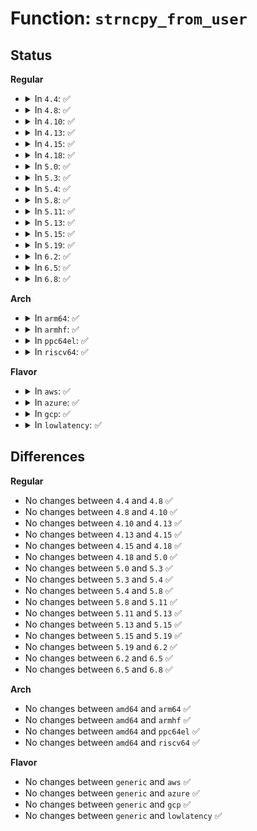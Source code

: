 # Function: <code>strncpy_from_user</code>

## Status
<b>Regular</b>
<ul>
<li>
<details>
<summary>In <code>4.4</code>: ✅</summary>

```c
long int strncpy_from_user(char *dst, const char *src, long int count);
```

**Collision:** Unique Global

**Inline:** No

**Transformation:** False

**Instances:**

```
In lib/strncpy_from_user.c (ffffffff81419c10)
Location: lib/strncpy_from_user.c:99
Inline: False
Direct callers:
  - kernel/sys.c:SyS_prctl
  - kernel/reboot.c:SYSC_reboot
  - kernel/module.c:SyS_delete_module
  - kernel/trace/trace_uprobe.c:fetch_memory_string
  - kernel/bpf/syscall.c:bpf_prog_load
  - fs/xattr.c:removexattr
  - fs/xattr.c:getxattr
  - fs/xattr.c:setxattr
  - drivers/tty/vt/vt.c:con_font_op
```
**Symbols:**

```
ffffffff81419c10-ffffffff81419d0b: strncpy_from_user (STB_GLOBAL)
```
</details>
</li>
<li>
<details>
<summary>In <code>4.8</code>: ✅</summary>

```c
long int strncpy_from_user(char *dst, const char *src, long int count);
```

**Collision:** Unique Global

**Inline:** No

**Transformation:** False

**Instances:**

```
In lib/strncpy_from_user.c (ffffffff814619e0)
Location: lib/strncpy_from_user.c:100
Inline: False
Direct callers:
  - kernel/sys.c:SyS_prctl
  - kernel/reboot.c:SYSC_reboot
  - kernel/module.c:SyS_delete_module
  - kernel/auditsc.c:audit_log_execve_info
  - kernel/trace/trace_uprobe.c:fetch_memory_string
  - kernel/bpf/syscall.c:bpf_prog_load
  - fs/xattr.c:removexattr
  - fs/xattr.c:getxattr
  - fs/xattr.c:setxattr
  - drivers/tty/vt/vt.c:con_font_op
```
**Symbols:**

```
ffffffff814619e0-ffffffff81461b23: strncpy_from_user (STB_GLOBAL)
```
</details>
</li>
<li>
<details>
<summary>In <code>4.10</code>: ✅</summary>

```c
long int strncpy_from_user(char *dst, const char *src, long int count);
```

**Collision:** Unique Global

**Inline:** No

**Transformation:** False

**Instances:**

```
In lib/strncpy_from_user.c (ffffffff81480500)
Location: lib/strncpy_from_user.c:101
Inline: False
Direct callers:
  - kernel/sys.c:SyS_prctl
  - kernel/reboot.c:SYSC_reboot
  - kernel/module.c:SyS_delete_module
  - kernel/auditsc.c:audit_log_execve_info
  - kernel/trace/trace_uprobe.c:fetch_memory_string
  - kernel/bpf/syscall.c:bpf_prog_load
  - fs/xattr.c:removexattr
  - fs/xattr.c:getxattr
  - fs/xattr.c:setxattr
  - drivers/tty/vt/vt.c:con_font_op
```
**Symbols:**

```
ffffffff81480500-ffffffff81480661: strncpy_from_user (STB_GLOBAL)
```
</details>
</li>
<li>
<details>
<summary>In <code>4.13</code>: ✅</summary>

```c
long int strncpy_from_user(char *dst, const char *src, long int count);
```

**Collision:** Unique Global

**Inline:** No

**Transformation:** False

**Instances:**

```
In lib/strncpy_from_user.c (ffffffff814897a0)
Location: lib/strncpy_from_user.c:101
Inline: False
Direct callers:
  - kernel/sys.c:SyS_prctl
  - kernel/reboot.c:SYSC_reboot
  - kernel/module.c:SyS_delete_module
  - kernel/auditsc.c:audit_log_execve_info
  - kernel/trace/trace_uprobe.c:fetch_memory_string
  - kernel/bpf/syscall.c:bpf_prog_load
  - fs/xattr.c:removexattr
  - fs/xattr.c:getxattr
  - fs/xattr.c:setxattr
  - drivers/tty/vt/vt.c:con_font_op
```
**Symbols:**

```
ffffffff814897a0-ffffffff81489909: strncpy_from_user (STB_GLOBAL)
```
</details>
</li>
<li>
<details>
<summary>In <code>4.15</code>: ✅</summary>

```c
long int strncpy_from_user(char *dst, const char *src, long int count);
```

**Collision:** Unique Global

**Inline:** No

**Transformation:** False

**Instances:**

```
In lib/strncpy_from_user.c (ffffffff814c58f0)
Location: lib/strncpy_from_user.c:102
Inline: False
Direct callers:
  - kernel/sys.c:SyS_prctl
  - kernel/reboot.c:SYSC_reboot
  - kernel/module.c:SyS_delete_module
  - kernel/auditsc.c:audit_log_execve_info
  - kernel/trace/trace_uprobe.c:fetch_memory_string
  - kernel/bpf/syscall.c:bpf_prog_load
  - fs/xattr.c:removexattr
  - fs/xattr.c:getxattr
  - fs/xattr.c:setxattr
  - drivers/tty/vt/vt.c:con_font_op
```
**Symbols:**

```
ffffffff814c58f0-ffffffff814c5a57: strncpy_from_user (STB_GLOBAL)
```
</details>
</li>
<li>
<details>
<summary>In <code>4.18</code>: ✅</summary>

```c
long int strncpy_from_user(char *dst, const char *src, long int count);
```

**Collision:** Unique Global

**Inline:** No

**Transformation:** False

**Instances:**

```
In lib/strncpy_from_user.c (ffffffff814f67d0)
Location: lib/strncpy_from_user.c:102
Inline: False
Direct callers:
  - arch/x86/kernel/cpu/mtrr/if.c:mtrr_write
  - kernel/sys.c:__ia32_sys_prctl
  - kernel/sys.c:__x64_sys_prctl
  - kernel/reboot.c:__do_sys_reboot
  - kernel/module.c:__ia32_sys_delete_module
  - kernel/module.c:__x64_sys_delete_module
  - kernel/auditsc.c:audit_log_execve_info
  - kernel/trace/trace_event_perf.c:perf_uprobe_init
  - kernel/trace/trace_event_perf.c:perf_kprobe_init
  - kernel/trace/trace_uprobe.c:fetch_memory_string
  - kernel/bpf/syscall.c:bpf_prog_load
  - fs/xattr.c:removexattr
  - fs/xattr.c:getxattr
  - fs/xattr.c:setxattr
  - drivers/tty/vt/vt.c:con_font_op
```
**Symbols:**

```
ffffffff814f67d0-ffffffff814f6948: strncpy_from_user (STB_GLOBAL)
```
</details>
</li>
<li>
<details>
<summary>In <code>5.0</code>: ✅</summary>

```c
long int strncpy_from_user(char *dst, const char *src, long int count);
```

**Collision:** Unique Global

**Inline:** No

**Transformation:** False

**Instances:**

```
In lib/strncpy_from_user.c (ffffffff8150abe0)
Location: lib/strncpy_from_user.c:102
Inline: False
Direct callers:
  - arch/x86/kernel/cpu/mtrr/if.c:mtrr_write
  - kernel/sys.c:__ia32_sys_prctl
  - kernel/sys.c:__x64_sys_prctl
  - kernel/reboot.c:__do_sys_reboot
  - kernel/module.c:__ia32_sys_delete_module
  - kernel/module.c:__x64_sys_delete_module
  - kernel/auditsc.c:audit_log_execve_info
  - kernel/trace/trace_event_perf.c:perf_kprobe_init
  - kernel/trace/trace_uprobe.c:process_fetch_insn
  - kernel/bpf/syscall.c:bpf_prog_load
  - fs/xattr.c:removexattr
  - fs/xattr.c:getxattr
  - fs/xattr.c:setxattr
  - drivers/tty/vt/vt.c:con_font_op
```
**Symbols:**

```
ffffffff8150abe0-ffffffff8150ad8f: strncpy_from_user (STB_GLOBAL)
```
</details>
</li>
<li>
<details>
<summary>In <code>5.3</code>: ✅</summary>

```c
long int strncpy_from_user(char *dst, const char *src, long int count);
```

**Collision:** Unique Global

**Inline:** No

**Transformation:** False

**Instances:**

```
In lib/strncpy_from_user.c (ffffffff81539350)
Location: lib/strncpy_from_user.c:103
Inline: False
Direct callers:
  - arch/x86/kernel/cpu/mtrr/if.c:mtrr_write
  - kernel/sys.c:__ia32_sys_prctl
  - kernel/sys.c:__x64_sys_prctl
  - kernel/reboot.c:__do_sys_reboot
  - kernel/module.c:__ia32_sys_delete_module
  - kernel/module.c:__x64_sys_delete_module
  - kernel/auditsc.c:audit_log_execve_info
  - kernel/trace/trace_event_perf.c:perf_kprobe_init
  - kernel/trace/trace_uprobe.c:process_fetch_insn
  - kernel/trace/trace_uprobe.c:process_fetch_insn
  - kernel/bpf/syscall.c:bpf_prog_load
  - mm/maccess.c:strncpy_from_unsafe_user
  - fs/xattr.c:removexattr
  - fs/xattr.c:getxattr
  - fs/xattr.c:setxattr
  - drivers/tty/vt/vt.c:con_font_op
```
**Symbols:**

```
ffffffff81539350-ffffffff815394b7: strncpy_from_user (STB_GLOBAL)
```
</details>
</li>
<li>
<details>
<summary>In <code>5.4</code>: ✅</summary>

```c
long int strncpy_from_user(char *dst, const char *src, long int count);
```

**Collision:** Unique Global

**Inline:** No

**Transformation:** False

**Instances:**

```
In lib/strncpy_from_user.c (ffffffff8155a170)
Location: lib/strncpy_from_user.c:97
Inline: False
Direct callers:
  - arch/x86/kernel/cpu/mtrr/if.c:mtrr_write
  - kernel/sys.c:__ia32_sys_prctl
  - kernel/sys.c:__x64_sys_prctl
  - kernel/reboot.c:__do_sys_reboot
  - kernel/module.c:__ia32_sys_delete_module
  - kernel/module.c:__x64_sys_delete_module
  - kernel/auditsc.c:audit_log_execve_info
  - kernel/trace/trace_event_perf.c:perf_kprobe_init
  - kernel/trace/trace_uprobe.c:process_fetch_insn
  - kernel/trace/trace_uprobe.c:process_fetch_insn
  - kernel/bpf/syscall.c:bpf_prog_load
  - mm/maccess.c:strncpy_from_unsafe_user
  - fs/xattr.c:removexattr
  - fs/xattr.c:getxattr
  - fs/xattr.c:setxattr
  - drivers/tty/vt/vt.c:con_font_op
```
**Symbols:**

```
ffffffff8155a170-ffffffff8155a2bd: strncpy_from_user (STB_GLOBAL)
```
</details>
</li>
<li>
<details>
<summary>In <code>5.8</code>: ✅</summary>

```c
long int strncpy_from_user(char *dst, const char *src, long int count);
```

**Collision:** Unique Global

**Inline:** No

**Transformation:** False

**Instances:**

```
In lib/strncpy_from_user.c (ffffffff815e3aa0)
Location: lib/strncpy_from_user.c:97
Inline: False
Direct callers:
  - arch/x86/kernel/cpu/mtrr/if.c:mtrr_write
  - kernel/sys.c:__do_sys_prctl
  - kernel/reboot.c:__do_sys_reboot
  - kernel/auditsc.c:audit_log_execve_info
  - kernel/trace/trace_event_perf.c:perf_kprobe_init
  - kernel/trace/trace_uprobe.c:process_fetch_insn
  - kernel/trace/trace_uprobe.c:process_fetch_insn
  - kernel/bpf/syscall.c:bpf_raw_tracepoint_open
  - kernel/bpf/syscall.c:bpf_prog_load
  - mm/maccess.c:strncpy_from_user_nofault
  - fs/xattr.c:removexattr
  - fs/xattr.c:getxattr
  - fs/xattr.c:setxattr
  - security/keys/keyctl.c:keyctl_restrict_keyring
  - security/keys/keyctl.c:keyctl_keyring_search
  - security/keys/keyctl.c:__do_sys_request_key
  - security/keys/keyctl.c:__do_sys_add_key
  - drivers/tty/vt/vt.c:con_font_op
```
**Symbols:**

```
ffffffff815e3aa0-ffffffff815e3bdb: strncpy_from_user (STB_GLOBAL)
```
</details>
</li>
<li>
<details>
<summary>In <code>5.11</code>: ✅</summary>

```c
long int strncpy_from_user(char *dst, const char *src, long int count);
```

**Collision:** Unique Global

**Inline:** No

**Transformation:** False

**Instances:**

```
In lib/strncpy_from_user.c (ffffffff81607f20)
Location: lib/strncpy_from_user.c:113
Inline: False
Direct callers:
  - arch/x86/kernel/cpu/mtrr/if.c:mtrr_write
  - kernel/sys.c:__do_sys_prctl
  - kernel/reboot.c:__do_sys_reboot
  - kernel/auditsc.c:audit_log_execve_info
  - kernel/trace/trace_event_perf.c:perf_kprobe_init
  - kernel/trace/trace_uprobe.c:process_fetch_insn
  - kernel/bpf/syscall.c:bpf_raw_tracepoint_open
  - kernel/bpf/syscall.c:bpf_prog_load
  - mm/maccess.c:strncpy_from_user_nofault
  - fs/xattr.c:removexattr
  - fs/xattr.c:getxattr
  - fs/xattr.c:setxattr
  - security/keys/keyctl.c:keyctl_restrict_keyring
  - security/keys/keyctl.c:keyctl_keyring_search
  - security/keys/keyctl.c:__do_sys_request_key
  - security/keys/keyctl.c:__do_sys_add_key
  - drivers/tty/vt/vt.c:con_font_op
```
**Symbols:**

```
ffffffff81607f20-ffffffff816080bd: strncpy_from_user (STB_GLOBAL)
```
</details>
</li>
<li>
<details>
<summary>In <code>5.13</code>: ✅</summary>

```c
long int strncpy_from_user(char *dst, const char *src, long int count);
```

**Collision:** Unique Global

**Inline:** No

**Transformation:** False

**Instances:**

```
In lib/strncpy_from_user.c (ffffffff815eac30)
Location: lib/strncpy_from_user.c:113
Inline: False
Direct callers:
  - arch/x86/kernel/cpu/mtrr/if.c:mtrr_write
  - kernel/sys.c:__do_sys_prctl
  - kernel/reboot.c:__do_sys_reboot
  - kernel/auditsc.c:audit_log_execve_info
  - kernel/trace/trace_event_perf.c:perf_kprobe_init
  - kernel/trace/trace_uprobe.c:process_fetch_insn
  - kernel/bpf/syscall.c:bpf_raw_tracepoint_open
  - kernel/bpf/syscall.c:bpf_prog_load
  - mm/maccess.c:strncpy_from_user_nofault
  - fs/xattr.c:removexattr
  - fs/xattr.c:getxattr
  - fs/xattr.c:setxattr
  - security/keys/keyctl.c:keyctl_restrict_keyring
  - security/keys/keyctl.c:keyctl_keyring_search
  - security/keys/keyctl.c:__do_sys_request_key
  - security/keys/keyctl.c:__do_sys_add_key
  - drivers/pinctrl/pinmux.c:pinmux_select
  - drivers/tty/vt/vt.c:con_font_op
  - net/mptcp/sockopt.c:mptcp_setsockopt_sol_tcp_congestion
```
**Symbols:**

```
ffffffff815eac30-ffffffff815ead66: strncpy_from_user (STB_GLOBAL)
```
</details>
</li>
<li>
<details>
<summary>In <code>5.15</code>: ✅</summary>

```c
long int strncpy_from_user(char *dst, const char *src, long int count);
```

**Collision:** Unique Global

**Inline:** No

**Transformation:** False

**Instances:**

```
In lib/strncpy_from_user.c (ffffffff81657130)
Location: lib/strncpy_from_user.c:113
Inline: False
Direct callers:
  - arch/x86/kernel/cpu/mtrr/if.c:mtrr_write
  - kernel/sys.c:__do_sys_prctl
  - kernel/reboot.c:__do_sys_reboot
  - kernel/auditsc.c:audit_log_execve_info
  - kernel/trace/trace_event_perf.c:perf_kprobe_init
  - kernel/trace/trace_uprobe.c:process_fetch_insn
  - kernel/trace/trace_uprobe.c:process_fetch_insn
  - kernel/bpf/syscall.c:bpf_raw_tracepoint_open
  - kernel/bpf/syscall.c:bpf_prog_load
  - mm/maccess.c:strncpy_from_user_nofault
  - fs/xattr.c:removexattr
  - fs/xattr.c:getxattr
  - fs/xattr.c:setxattr
  - security/keys/keyctl.c:keyctl_restrict_keyring
  - security/keys/keyctl.c:keyctl_keyring_search
  - security/keys/keyctl.c:__do_sys_request_key
  - security/keys/keyctl.c:__do_sys_add_key
  - drivers/pinctrl/pinmux.c:pinmux_select
  - drivers/tty/vt/vt.c:con_font_op
  - net/mptcp/sockopt.c:mptcp_setsockopt_sol_tcp_congestion
```
**Symbols:**

```
ffffffff81657130-ffffffff81657266: strncpy_from_user (STB_GLOBAL)
```
</details>
</li>
<li>
<details>
<summary>In <code>5.19</code>: ✅</summary>

```c
long int strncpy_from_user(char *dst, const char *src, long int count);
```

**Collision:** Unique Global

**Inline:** No

**Transformation:** False

**Instances:**

```
In lib/strncpy_from_user.c (ffffffff8176e970)
Location: lib/strncpy_from_user.c:113
Inline: False
Direct callers:
  - arch/x86/kernel/cpu/mtrr/if.c:mtrr_write
  - kernel/sys.c:__do_sys_prctl
  - kernel/reboot.c:__do_sys_reboot
  - kernel/auditsc.c:audit_log_execve_info
  - kernel/trace/trace_event_perf.c:perf_kprobe_init
  - kernel/trace/bpf_trace.c:bpf_kprobe_multi_link_attach
  - kernel/trace/trace_uprobe.c:process_fetch_insn
  - kernel/bpf/syscall.c:bpf_raw_tp_link_attach
  - kernel/bpf/syscall.c:bpf_prog_load
  - mm/maccess.c:strncpy_from_user_nofault
  - fs/xattr.c:removexattr
  - fs/xattr.c:getxattr
  - fs/xattr.c:setxattr_copy
  - security/keys/keyctl.c:keyctl_restrict_keyring
  - security/keys/keyctl.c:keyctl_keyring_search
  - security/keys/keyctl.c:__do_sys_request_key
  - security/keys/keyctl.c:__do_sys_add_key
  - io_uring/io_uring.c:__io_getxattr_prep
  - drivers/pinctrl/pinmux.c:pinmux_select
  - drivers/tty/vt/vt.c:con_font_op
  - net/mptcp/sockopt.c:mptcp_setsockopt_sol_tcp_congestion
```
**Symbols:**

```
ffffffff8176e970-ffffffff8176eac7: strncpy_from_user (STB_GLOBAL)
```
</details>
</li>
<li>
<details>
<summary>In <code>6.2</code>: ✅</summary>

```c
long int strncpy_from_user(char *dst, const char *src, long int count);
```

**Collision:** Unique Global

**Inline:** No

**Transformation:** False

**Instances:**

```
In lib/strncpy_from_user.c (ffffffff8189e280)
Location: lib/strncpy_from_user.c:113
Inline: False
Direct callers:
  - arch/x86/kernel/cpu/mtrr/if.c:mtrr_write
  - kernel/sys.c:__do_sys_prctl
  - kernel/reboot.c:__do_sys_reboot
  - kernel/auditsc.c:audit_log_execve_info
  - kernel/trace/bpf_trace.c:bpf_kprobe_multi_link_attach
  - kernel/trace/trace_uprobe.c:process_fetch_insn
  - kernel/bpf/syscall.c:bpf_raw_tp_link_attach
  - kernel/bpf/syscall.c:bpf_prog_load
  - mm/maccess.c:strncpy_from_user_nofault
  - fs/xattr.c:removexattr
  - fs/xattr.c:getxattr
  - fs/xattr.c:setxattr_copy
  - security/keys/keyctl.c:keyctl_restrict_keyring
  - security/keys/keyctl.c:keyctl_keyring_search
  - security/keys/keyctl.c:__do_sys_request_key
  - security/keys/keyctl.c:__do_sys_add_key
  - io_uring/xattr.c:__io_getxattr_prep
  - drivers/pinctrl/pinmux.c:pinmux_select
  - drivers/tty/vt/vt.c:con_font_op
  - net/ipv4/tcp.c:do_tcp_setsockopt
  - net/ipv4/tcp.c:do_tcp_setsockopt
  - net/mptcp/sockopt.c:mptcp_setsockopt_sol_tcp_congestion
```
**Symbols:**

```
ffffffff8189e280-ffffffff8189e3d7: strncpy_from_user (STB_GLOBAL)
```
</details>
</li>
<li>
<details>
<summary>In <code>6.5</code>: ✅</summary>

```c
long int strncpy_from_user(char *dst, const char *src, long int count);
```

**Collision:** Unique Global

**Inline:** No

**Transformation:** False

**Instances:**

```
In lib/strncpy_from_user.c (ffffffff818e0840)
Location: lib/strncpy_from_user.c:113
Inline: False
Direct callers:
  - arch/x86/kernel/cpu/mtrr/if.c:mtrr_write
  - kernel/sys.c:__do_sys_prctl
  - kernel/reboot.c:__do_sys_reboot
  - kernel/auditsc.c:audit_log_execve_info
  - kernel/trace/bpf_trace.c:bpf_kprobe_multi_link_attach
  - kernel/trace/trace_uprobe.c:process_fetch_insn
  - kernel/bpf/syscall.c:bpf_raw_tp_link_attach
  - kernel/bpf/syscall.c:bpf_prog_load
  - mm/maccess.c:strncpy_from_user_nofault
  - fs/xattr.c:removexattr
  - fs/xattr.c:getxattr
  - fs/xattr.c:setxattr_copy
  - security/keys/keyctl.c:keyctl_restrict_keyring
  - security/keys/keyctl.c:keyctl_keyring_search
  - security/keys/keyctl.c:__do_sys_request_key
  - security/keys/keyctl.c:__do_sys_add_key
  - io_uring/xattr.c:__io_getxattr_prep
  - drivers/tty/vt/vt.c:con_font_op
  - net/ipv4/tcp.c:do_tcp_setsockopt
  - net/ipv4/tcp.c:do_tcp_setsockopt
  - net/mptcp/sockopt.c:mptcp_setsockopt_sol_tcp_congestion
```
**Symbols:**

```
ffffffff818e0840-ffffffff818e09b0: strncpy_from_user (STB_GLOBAL)
```
</details>
</li>
<li>
<details>
<summary>In <code>6.8</code>: ✅</summary>

```c
long int strncpy_from_user(char *dst, const char *src, long int count);
```

**Collision:** Unique Global

**Inline:** No

**Transformation:** False

**Instances:**

```
In lib/strncpy_from_user.c (ffffffff81927380)
Location: lib/strncpy_from_user.c:113
Inline: False
Direct callers:
  - arch/x86/kernel/cpu/mtrr/if.c:mtrr_write
  - kernel/sys.c:__do_sys_prctl
  - kernel/reboot.c:__do_sys_reboot
  - kernel/auditsc.c:audit_log_execve_info
  - kernel/trace/bpf_trace.c:bpf_kprobe_multi_link_attach
  - kernel/trace/trace_uprobe.c:process_fetch_insn
  - kernel/bpf/syscall.c:bpf_raw_tp_link_attach
  - kernel/bpf/syscall.c:bpf_prog_load
  - mm/maccess.c:strncpy_from_user_nofault
  - fs/xattr.c:removexattr
  - fs/xattr.c:getxattr
  - fs/xattr.c:setxattr_copy
  - security/keys/keyctl.c:keyctl_restrict_keyring
  - security/keys/keyctl.c:keyctl_keyring_search
  - security/keys/keyctl.c:__do_sys_request_key
  - security/keys/keyctl.c:__do_sys_add_key
  - io_uring/xattr.c:__io_getxattr_prep
  - drivers/tty/vt/vt.c:con_font_op
  - net/ipv4/tcp.c:do_tcp_setsockopt
  - net/ipv4/tcp.c:do_tcp_setsockopt
  - net/mptcp/sockopt.c:mptcp_setsockopt_sol_tcp_congestion
```
**Symbols:**

```
ffffffff81927380-ffffffff819274f0: strncpy_from_user (STB_GLOBAL)
```
</details>
</li>
</ul>
<b>Arch</b>
<ul>
<li>
<details>
<summary>In <code>arm64</code>: ✅</summary>

```c
long int strncpy_from_user(char *dst, const char *src, long int count);
```

**Collision:** Unique Global

**Inline:** No

**Transformation:** False

**Instances:**

```
In lib/strncpy_from_user.c (ffff800010666c78)
Location: lib/strncpy_from_user.c:97
Inline: False
Direct callers:
  - kernel/sys.c:__arm64_sys_prctl
  - kernel/reboot.c:__do_sys_reboot
  - kernel/module.c:__arm64_sys_delete_module
  - kernel/auditsc.c:audit_log_execve_info
  - kernel/trace/trace_event_perf.c:perf_kprobe_init
  - kernel/trace/trace_uprobe.c:process_fetch_insn
  - kernel/bpf/syscall.c:bpf_prog_load
  - mm/maccess.c:strncpy_from_unsafe_user
  - fs/xattr.c:removexattr
  - fs/xattr.c:getxattr
  - fs/xattr.c:setxattr
  - drivers/tty/vt/vt.c:con_font_op
```
**Symbols:**

```
ffff800010666c78-ffff800010666d54: strncpy_from_user (STB_GLOBAL)
```
</details>
</li>
<li>
<details>
<summary>In <code>armhf</code>: ✅</summary>

```c
long int strncpy_from_user(char *dst, const char *src, long int count);
```

**Collision:** Unique Global

**Inline:** No

**Transformation:** False

**Instances:**

```
In lib/strncpy_from_user.c (c080f5c4)
Location: lib/strncpy_from_user.c:97
Inline: False
Direct callers:
  - kernel/sys.c:__se_sys_prctl
  - kernel/reboot.c:__do_sys_reboot
  - kernel/module.c:__se_sys_delete_module
  - kernel/auditsc.c:audit_log_execve_info
  - kernel/trace/trace_event_perf.c:perf_kprobe_init
  - kernel/trace/trace_uprobe.c:process_fetch_insn
  - kernel/bpf/syscall.c:bpf_raw_tracepoint_open
  - kernel/bpf/syscall.c:bpf_prog_load
  - mm/maccess.c:strncpy_from_unsafe_user
  - fs/xattr.c:removexattr
  - fs/xattr.c:getxattr
  - fs/xattr.c:setxattr
  - drivers/tty/vt/vt.c:con_font_op
```
**Symbols:**

```
c080f5c4-c080f7ac: strncpy_from_user (STB_GLOBAL)
```
</details>
</li>
<li>
<details>
<summary>In <code>ppc64el</code>: ✅</summary>

```c
long int strncpy_from_user(char *dst, const char *src, long int count);
```

**Collision:** Unique Global

**Inline:** No

**Transformation:** False

**Instances:**

```
In lib/strncpy_from_user.c (c00000000081c5b0)
Location: lib/strncpy_from_user.c:97
Inline: False
Direct callers:
  - kernel/sys.c:__se_sys_prctl
  - kernel/reboot.c:__do_sys_reboot
  - kernel/module.c:__se_sys_delete_module
  - kernel/auditsc.c:audit_log_execve_info
  - kernel/trace/trace_event_perf.c:perf_kprobe_init
  - kernel/trace/trace_uprobe.c:process_fetch_insn
  - kernel/bpf/syscall.c:bpf_prog_load
  - mm/maccess.c:strncpy_from_unsafe_user
  - fs/xattr.c:removexattr
  - fs/xattr.c:getxattr
  - fs/xattr.c:setxattr
  - drivers/tty/vt/vt.c:con_font_op
```
**Symbols:**

```
c00000000081c5b0-c00000000081c828: strncpy_from_user (STB_GLOBAL)
```
</details>
</li>
<li>
<details>
<summary>In <code>riscv64</code>: ✅</summary>

```c
long int strncpy_from_user(char *dst, const char *src, long int count);
```

**Collision:** Unique Global

**Inline:** No

**Transformation:** False

**Instances:**

```
In lib/strncpy_from_user.c (ffffffe000492a38)
Location: lib/strncpy_from_user.c:97
Inline: False
Direct callers:
  - kernel/sys.c:__se_sys_prctl
  - kernel/reboot.c:__do_sys_reboot
  - kernel/module.c:__se_sys_delete_module
  - kernel/auditsc.c:audit_log_execve_info
  - kernel/bpf/syscall.c:bpf_prog_load
  - mm/maccess.c:strncpy_from_unsafe_user
  - fs/xattr.c:removexattr
  - fs/xattr.c:getxattr
  - fs/xattr.c:setxattr
  - drivers/tty/vt/vt.c:con_font_op
```
**Symbols:**

```
ffffffe000492a38-ffffffe000492bae: strncpy_from_user (STB_GLOBAL)
```
</details>
</li>
</ul>
<b>Flavor</b>
<ul>
<li>
<details>
<summary>In <code>aws</code>: ✅</summary>

```c
long int strncpy_from_user(char *dst, const char *src, long int count);
```

**Collision:** Unique Global

**Inline:** No

**Transformation:** False

**Instances:**

```
In lib/strncpy_from_user.c (ffffffff81552750)
Location: lib/strncpy_from_user.c:97
Inline: False
Direct callers:
  - arch/x86/kernel/cpu/mtrr/if.c:mtrr_write
  - kernel/sys.c:__ia32_sys_prctl
  - kernel/sys.c:__x64_sys_prctl
  - kernel/reboot.c:__do_sys_reboot
  - kernel/module.c:__ia32_sys_delete_module
  - kernel/module.c:__x64_sys_delete_module
  - kernel/auditsc.c:audit_log_execve_info
  - kernel/trace/trace_event_perf.c:perf_kprobe_init
  - kernel/trace/trace_uprobe.c:process_fetch_insn
  - kernel/trace/trace_uprobe.c:process_fetch_insn
  - kernel/bpf/syscall.c:bpf_prog_load
  - mm/maccess.c:strncpy_from_unsafe_user
  - fs/xattr.c:removexattr
  - fs/xattr.c:getxattr
  - fs/xattr.c:setxattr
  - drivers/tty/vt/vt.c:con_font_op
```
**Symbols:**

```
ffffffff81552750-ffffffff8155289d: strncpy_from_user (STB_GLOBAL)
```
</details>
</li>
<li>
<details>
<summary>In <code>azure</code>: ✅</summary>

```c
long int strncpy_from_user(char *dst, const char *src, long int count);
```

**Collision:** Unique Global

**Inline:** No

**Transformation:** False

**Instances:**

```
In lib/strncpy_from_user.c (ffffffff81542a30)
Location: lib/strncpy_from_user.c:97
Inline: False
Direct callers:
  - arch/x86/kernel/cpu/mtrr/if.c:mtrr_write
  - kernel/sys.c:__ia32_sys_prctl
  - kernel/sys.c:__x64_sys_prctl
  - kernel/reboot.c:__do_sys_reboot
  - kernel/module.c:__ia32_sys_delete_module
  - kernel/module.c:__x64_sys_delete_module
  - kernel/auditsc.c:audit_log_execve_info
  - kernel/trace/trace_event_perf.c:perf_kprobe_init
  - kernel/trace/trace_uprobe.c:process_fetch_insn
  - kernel/trace/trace_uprobe.c:process_fetch_insn
  - kernel/bpf/syscall.c:bpf_prog_load
  - mm/maccess.c:strncpy_from_unsafe_user
  - fs/xattr.c:removexattr
  - fs/xattr.c:getxattr
  - fs/xattr.c:setxattr
  - drivers/tty/vt/vt.c:con_font_op
```
**Symbols:**

```
ffffffff81542a30-ffffffff81542b7d: strncpy_from_user (STB_GLOBAL)
```
</details>
</li>
<li>
<details>
<summary>In <code>gcp</code>: ✅</summary>

```c
long int strncpy_from_user(char *dst, const char *src, long int count);
```

**Collision:** Unique Global

**Inline:** No

**Transformation:** False

**Instances:**

```
In lib/strncpy_from_user.c (ffffffff8154e490)
Location: lib/strncpy_from_user.c:97
Inline: False
Direct callers:
  - arch/x86/kernel/cpu/mtrr/if.c:mtrr_write
  - kernel/sys.c:__ia32_sys_prctl
  - kernel/sys.c:__x64_sys_prctl
  - kernel/reboot.c:__do_sys_reboot
  - kernel/module.c:__ia32_sys_delete_module
  - kernel/module.c:__x64_sys_delete_module
  - kernel/auditsc.c:audit_log_execve_info
  - kernel/trace/trace_event_perf.c:perf_kprobe_init
  - kernel/trace/trace_uprobe.c:process_fetch_insn
  - kernel/trace/trace_uprobe.c:process_fetch_insn
  - kernel/bpf/syscall.c:bpf_prog_load
  - mm/maccess.c:strncpy_from_unsafe_user
  - fs/xattr.c:removexattr
  - fs/xattr.c:getxattr
  - fs/xattr.c:setxattr
  - drivers/tty/vt/vt.c:con_font_op
```
**Symbols:**

```
ffffffff8154e490-ffffffff8154e5dd: strncpy_from_user (STB_GLOBAL)
```
</details>
</li>
<li>
<details>
<summary>In <code>lowlatency</code>: ✅</summary>

```c
long int strncpy_from_user(char *dst, const char *src, long int count);
```

**Collision:** Unique Global

**Inline:** No

**Transformation:** False

**Instances:**

```
In lib/strncpy_from_user.c (ffffffff815682e0)
Location: lib/strncpy_from_user.c:97
Inline: False
Direct callers:
  - arch/x86/kernel/cpu/mtrr/if.c:mtrr_write
  - kernel/sys.c:__ia32_sys_prctl
  - kernel/sys.c:__x64_sys_prctl
  - kernel/reboot.c:__do_sys_reboot
  - kernel/module.c:__ia32_sys_delete_module
  - kernel/module.c:__x64_sys_delete_module
  - kernel/auditsc.c:audit_log_execve_info
  - kernel/trace/trace_event_perf.c:perf_kprobe_init
  - kernel/trace/trace_uprobe.c:process_fetch_insn
  - kernel/trace/trace_uprobe.c:process_fetch_insn
  - kernel/bpf/syscall.c:bpf_prog_load
  - mm/maccess.c:strncpy_from_unsafe_user
  - fs/xattr.c:removexattr
  - fs/xattr.c:getxattr
  - fs/xattr.c:setxattr
  - drivers/tty/vt/vt.c:con_font_op
```
**Symbols:**

```
ffffffff815682e0-ffffffff8156842d: strncpy_from_user (STB_GLOBAL)
```
</details>
</li>
</ul>

## Differences
<b>Regular</b>
<ul>
<li>
No changes between <code>4.4</code> and <code>4.8</code> ✅
</li>
<li>
No changes between <code>4.8</code> and <code>4.10</code> ✅
</li>
<li>
No changes between <code>4.10</code> and <code>4.13</code> ✅
</li>
<li>
No changes between <code>4.13</code> and <code>4.15</code> ✅
</li>
<li>
No changes between <code>4.15</code> and <code>4.18</code> ✅
</li>
<li>
No changes between <code>4.18</code> and <code>5.0</code> ✅
</li>
<li>
No changes between <code>5.0</code> and <code>5.3</code> ✅
</li>
<li>
No changes between <code>5.3</code> and <code>5.4</code> ✅
</li>
<li>
No changes between <code>5.4</code> and <code>5.8</code> ✅
</li>
<li>
No changes between <code>5.8</code> and <code>5.11</code> ✅
</li>
<li>
No changes between <code>5.11</code> and <code>5.13</code> ✅
</li>
<li>
No changes between <code>5.13</code> and <code>5.15</code> ✅
</li>
<li>
No changes between <code>5.15</code> and <code>5.19</code> ✅
</li>
<li>
No changes between <code>5.19</code> and <code>6.2</code> ✅
</li>
<li>
No changes between <code>6.2</code> and <code>6.5</code> ✅
</li>
<li>
No changes between <code>6.5</code> and <code>6.8</code> ✅
</li>
</ul>
<b>Arch</b>
<ul>
<li>
No changes between <code>amd64</code> and <code>arm64</code> ✅
</li>
<li>
No changes between <code>amd64</code> and <code>armhf</code> ✅
</li>
<li>
No changes between <code>amd64</code> and <code>ppc64el</code> ✅
</li>
<li>
No changes between <code>amd64</code> and <code>riscv64</code> ✅
</li>
</ul>
<b>Flavor</b>
<ul>
<li>
No changes between <code>generic</code> and <code>aws</code> ✅
</li>
<li>
No changes between <code>generic</code> and <code>azure</code> ✅
</li>
<li>
No changes between <code>generic</code> and <code>gcp</code> ✅
</li>
<li>
No changes between <code>generic</code> and <code>lowlatency</code> ✅
</li>
</ul>
